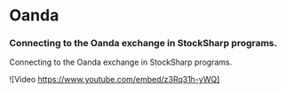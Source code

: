 # Oanda

### Connecting to the Oanda exchange in StockSharp programs.

Connecting to the Oanda exchange in StockSharp programs.

![Video https://www.youtube.com/embed/z3Rq31h-yWQ]
